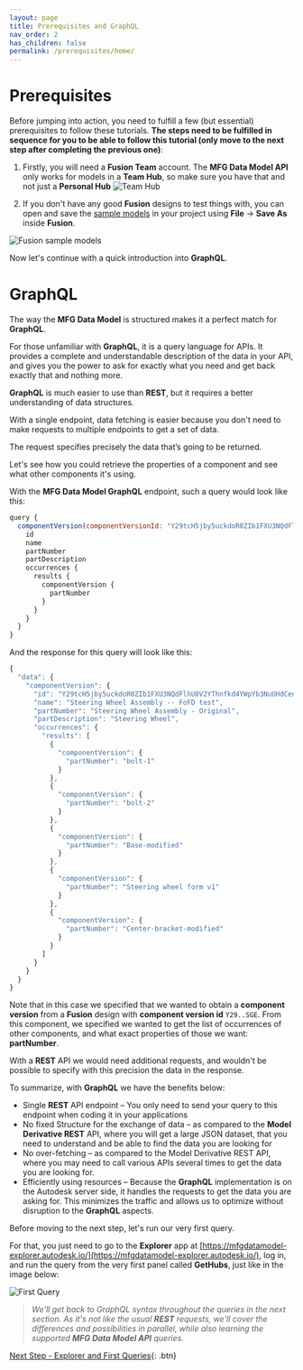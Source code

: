 ```yaml
---
layout: page
title: Prerequisites and GraphQL
nav_order: 2
has_children: false
permalink: /prerequisites/home/
---
```


# Prerequisites

Before jumping into action, you need to fulfill a few (but essential) prerequisites to follow these tutorials. **The steps need to be fulfilled in sequence for you to be able to follow this tutorial (only move to the next step after completing the previous one)**:

1. Firstly, you will need a **Fusion Team** account. The **MFG Data Model API** only works for models in a **Team Hub**, so make sure you have that and not just a **Personal Hub**
![Team Hub](/aps-mfgdm-tutorial/assets/images/teamhub.png)

2. If you don't have any good **Fusion** designs to test things with, you can open and save the [sample models](https://www.autodesk.com/support/technical/article/caas/sfdcarticles/sfdcarticles/How-to-access-samples-files-for-Fusion-360-tutorials.html) in your project using **File** -> **Save As** inside **Fusion**.

![Fusion sample models](/aps-mfgdm-tutorial/assets/images/samples.jpeg)

Now let's continue with a quick introduction into **GraphQL**.

# GraphQL

The way the **MFG Data Model** is structured makes it a perfect match for **GraphQL**.

For those unfamiliar with **GraphQL**, it is a query language for APIs.
It provides a complete and understandable description of the data in your API, and gives you the power to ask for exactly what you need and get back exactly that and nothing more.

**GraphQL** is much easier to use than **REST**, but it requires a better understanding of data structures​.

With a single endpoint, data fetching is easier because you don't need to make requests to multiple endpoints to get a set of data.

The request specifies precisely the data that’s going to be returned.

Let's see how you could retrieve the properties of a component and see what other components it's using. 

With the **MFG Data Model GraphQL** endpoint, such a query would look like this:
```js
query {
  componentVersion(componentVersionId: "Y29tcH5jby5uckdoR0ZIb1FXU3NQdFlhU0V2YThnfkd4YWpYb3NuUHdCenU5Y0huVmd4bUNfYWdhfm5jM2lianhOaHJLRU9XYjZBUVdhSGE") {
    id
    name
    partNumber
    partDescription
    occurrences {
      results {
        componentVersion {
          partNumber
        }
      }
    }
  }
}
```
And the response for this query will look like this:
```js
{
  "data": {
    "componentVersion": {
      "id": "Y29tcH5jby5uckdoR0ZIb1FXU3NQdFlhU0V2YThnfkd4YWpYb3NuUHdCenU5Y0huVmd4bUNfYWdhfm5jM2lianhOaHJLRU9XYjZBUVdhSGE",
      "name": "Steering Wheel Assembly -- FoFD test",
      "partNumber": "Steering Wheel Assembly - Original",
      "partDescription": "Steering Wheel",
      "occurrences": {
        "results": [
          {
            "componentVersion": {
              "partNumber": "bolt-1"
            }
          },
          {
            "componentVersion": {
              "partNumber": "bolt-2"
            }
          },
          {
            "componentVersion": {
              "partNumber": "Base-modified"
            }
          },
          {
            "componentVersion": {
              "partNumber": "Steering wheel form v1"
            }
          },
          {
            "componentVersion": {
              "partNumber": "Center-bracket-modified"
            }
          }
        ]
      }
    }
  }
}
```

Note that in this case we specified that we wanted to obtain a **component version** from a **Fusion** design with **component version id** `Y29..SGE`.
From this component, we specified we wanted to get the list of occurrences of other components, and what exact properties of those we want: **partNumber**.

With a **REST** API we would need additional requests, and wouldn't be possible to specify with this precision the data in the response.

To summarize, with **GraphQL** we have the benefits below:

- Single **REST** API endpoint – You only need to send your query to this endpoint when coding it in your applications
- No fixed Structure for the exchange of data – as compared to the **Model Derivative REST** API, where you will get a large JSON dataset, that you need to understand and be able to find the data you are looking for
- No over-fetching – as compared to the Model Derivative REST API, where you may need to call various APIs several times to get the data you are looking for.
- Efficiently using resources – Because the **GraphQL** implementation is on the Autodesk server side, it handles the requests to get the data you are asking for. This minimizes the traffic and allows us to optimize without disruption to the **GraphQL** aspects.

Before moving to the next step, let's run our very first query.

For that, you just need to go to the **Explorer** app at [https://mfgdatamodel-explorer.autodesk.io/](https://mfgdatamodel-explorer.autodesk.io/), log in, and run the query from the very first panel called **GetHubs**, just like in the image below:

![First Query](/aps-mfgdm-tutorial/assets/images/firstquery.png)

> _We'll get back to GraphQL syntax throughout the queries in the next section. As it's not like the usual **REST** requests, we'll cover the differences and possibilities in parallel, while also learning the supported **MFG Data Model API** queries._

[Next Step - Explorer and First Queries](../../explorer/home/){: .btn}
